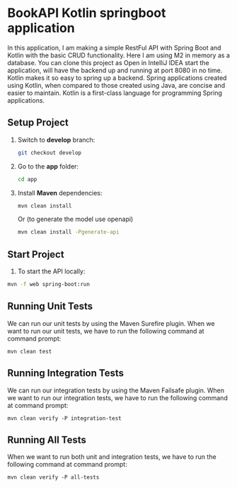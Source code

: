 # BookAPI Kotlin springboot application

In this application, I am making a simple RestFul API with Spring Boot and Kotlin with the basic CRUD functionality. Here I am using M2 in memory as a database. You can clone this project as Open in IntelliJ IDEA start the application, will have the backend up and running at port 8080 in no time. Kotlin makes it so easy to spring up a backend. Spring applications created using Kotlin, when compared to those created using Java, are concise and easier to maintain. Kotlin is a first-class language for programming Spring applications.

## Setup Project

1. Switch to **develop** branch:
   ```bash
   git checkout develop
   ```

2. Go to the **app** folder:
   ```bash
   cd app
   ```

3. Install **Maven** dependencies:
   ```bash
   mvn clean install
   ```

   Or (to generate the model use openapi)

   ```bash
   mvn clean install -Pgenerate-api
   ```


## Start Project

1. To start the API locally:

```bash
mvn -f web spring-boot:run
```


## Running Unit Tests

We can run our unit tests by using the Maven Surefire plugin. When we want to run
our unit tests, we have to run the following command at command prompt:

    mvn clean test

## Running Integration Tests

We can run our integration tests by using the Maven Failsafe plugin. When we want to
run our integration tests, we have to run the following command at command prompt:

    mvn clean verify -P integration-test

## Running All Tests

When we want to run both unit and integration tests, we have to run the following
command at command prompt:

    mvn clean verify -P all-tests
    